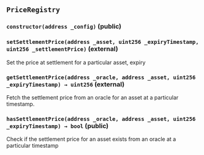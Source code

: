 ## `PriceRegistry`

### `constructor(address _config)` (public)

### `setSettlementPrice(address _asset, uint256 _expiryTimestamp, uint256 _settlementPrice)` (external)

Set the price at settlement for a particular asset, expiry

### `getSettlementPrice(address _oracle, address _asset, uint256 _expiryTimestamp) → uint256` (external)

Fetch the settlement price from an oracle for an asset at a particular timestamp.

### `hasSettlementPrice(address _oracle, address _asset, uint256 _expiryTimestamp) → bool` (public)

Check if the settlement price for an asset exists from an oracle at a particular timestamp
